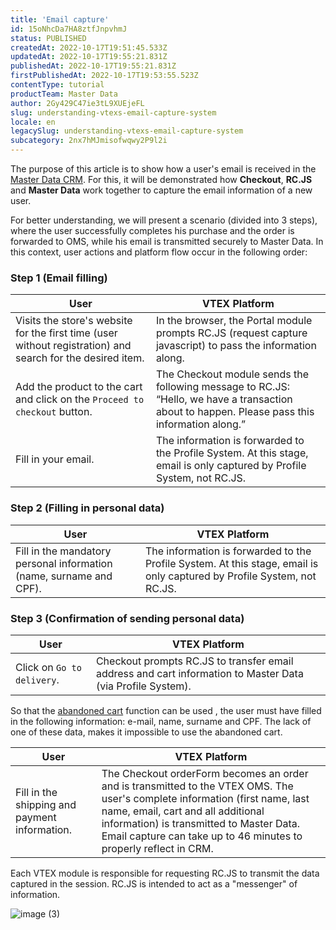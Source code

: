 ```yaml
---
title: 'Email capture'
id: 15oNhcDa7HA8ztfJnpvhmJ
status: PUBLISHED
createdAt: 2022-10-17T19:51:45.533Z
updatedAt: 2022-10-17T19:55:21.831Z
publishedAt: 2022-10-17T19:55:21.831Z
firstPublishedAt: 2022-10-17T19:53:55.523Z
contentType: tutorial
productTeam: Master Data
author: 2Gy429C47ie3tL9XUEjeFL
slug: understanding-vtexs-email-capture-system
locale: en
legacySlug: understanding-vtexs-email-capture-system
subcategory: 2nx7hMJmisofwqwy2P9l2i
---
```


The purpose of this article is to show how a user's email is received in the [Master Data CRM](https://help.vtex.com/en/subcategory/visao-geral-do-master-data--5gtjaqCG7eIseyCI0aSqc2#). For this, it will be demonstrated how **Checkout**, **RC.JS** and **Master Data** work together to capture the email information of a new user.

For better understanding, we will present a scenario (divided into 3 steps), where the user successfully completes his purchase and the order is forwarded to OMS, while his email is transmitted securely to Master Data. In this context, user actions and platform flow occur in the following order:

### Step 1 (Email filling)

| __User__ | __VTEX Platform__ |
|------------------|------------------|
| Visits the store's website for the first time (user without registration) and search for the desired item. | In the browser, the Portal module prompts RC.JS (request capture javascript) to pass the information along. |
| Add the product to the cart and click on the `Proceed to checkout` button. | The Checkout module sends the following message to RC.JS: “Hello, we have a transaction about to happen. Please pass this information along.” |
| Fill in your email. | The information is forwarded to the Profile System. At this stage, email is only captured by Profile System, not RC.JS. |

### Step 2 (Filling in personal data)

| __User__ | __VTEX Platform__ |
|------------------|------------------|
| Fill in the mandatory personal information (name, surname and CPF). | The information is forwarded to the Profile System. At this stage, email is only captured by Profile System, not RC.JS. |

### Step 3 (Confirmation of sending personal data)

| __User__ | __VTEX Platform__ |
|------------------|------------------|
| Click on `Go to delivery`. | Checkout prompts RC.JS to transfer email address and cart information to Master Data (via Profile System). |

<div class="alert alert-warning">
So that the <a href="https://help.vtex.com/en/tutorial/acesse-o-carrinho-abandonado-dos-clientes--4bbXy1TlzJaiCr41xKDN4e#">abandoned cart</a> function can be used , the user must have filled in the following information: e-mail, name, surname and CPF. The lack of one of these data, makes it impossible to use the abandoned cart.
</div>

| __User__ | __VTEX Platform__ |
|------------------|------------------|
| Fill in the shipping and payment information. | The Checkout orderForm becomes an order and is transmitted to the VTEX OMS. The user's complete information (first name, last name, email, cart and all additional information) is transmitted to Master Data. Email capture can take up to 46 minutes to properly reflect in CRM. |

<div class="alert alert-info">
Each VTEX module is responsible for requesting RC.JS to transmit the data captured in the session. RC.JS is intended to act as a "messenger" of information.
</div>

![image (3)](https://images.ctfassets.net/alneenqid6w5/18dCifD9tOEo8mgUocamIc/958e0da9d2c7aa724f5c1c80bb0b616e/image__3_.png)

